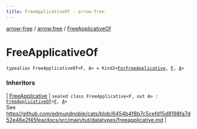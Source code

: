 ```yaml
---
title: FreeApplicativeOf - arrow-free
---
```


[arrow-free](../index.html) / [arrow.free](index.html) / [FreeApplicativeOf](./-free-applicative-of.html)

# FreeApplicativeOf

`typealias FreeApplicativeOf<F, A> = Kind2<`[`ForFreeApplicative`](-for-free-applicative.html)`, `[`F`](-free-applicative-of.html#F)`, `[`A`](-free-applicative-of.html#A)`>`

### Inheritors

| [FreeApplicative](-free-applicative/index.html) | `sealed class FreeApplicative<F, out A> : `[`FreeApplicativeOf`](./-free-applicative-of.html)`<`[`F`](-free-applicative/index.html#F)`, `[`A`](-free-applicative/index.html#A)`>`<br>See [https//github.com/edmundnoble/cats/blob/6454b4f8b7c5cefd15d8198fa7d52e46e2f45fea/docs/src/main/tut/datatypes/freeapplicative.md](https//github.com/edmundnoble/cats/blob/6454b4f8b7c5cefd15d8198fa7d52e46e2f45fea/docs/src/main/tut/datatypes/freeapplicative.md) |


